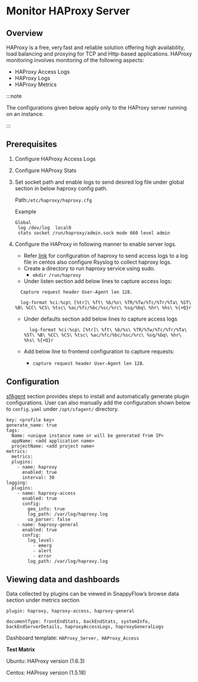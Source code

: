 # Monitor HAProxy Server

## Overview

HAProxy is a free, very fast and reliable solution offering high availability, load balancing and proxying for TCP and Http-based applications. HAProxy monitoring involves monitoring of the following aspects:

- HAProxy Access Logs
- HAProxy Logs
- HAProxy Metrics

:::note

The configurations given below apply only to the HAProxy server running on an instance.

:::

## Prerequisites

1. Configure HAProxy Access Logs

2. Configure HAProxy Stats

3. Set socket path and enable logs to send desired log file under global section in below haproxy config path.

   Path:`/etc/haproxy/haproxy.cfg`

   Example

   ```
   Global   
    log /dev/log  local0 
    stats socket /run/haproxy/admin.sock mode 660 level admin 
   
   ```

   


1. Configure the HAProxy in following manner to enable server logs.

   - Refer [link](https://www.digitalocean.com/community/tutorials/how-to-configure-haproxy-logging-with-rsyslog-on-centos-8-quickstart) for configuration of haproxy to send access logs to a log file in centos also configure Rsyslog to collect haproxy logs.
   - Create a directory to run haproxy service using sudo.
     - `mkdir /run/haproxy`
   - Under listen section add below lines to capture access logs:

   ```
     Capture request header User-Agent len 128. 
     
     log-format %ci:%cp\ [%tr]\ %ft\ %b/%s\ %TR/%Tw/%Tc/%Tr/%Ta\ %ST\ %B\ %CC\ %CS\ %tsc\ %ac/%fc/%bc/%sc/%rc\ %sq/%bq\ %hr\ %hs\ %{+Q}r
   
   ```

   - Under defaults section add below lines to capture access logs

     ```
       log-format %ci:%cp\ [%tr]\ %ft\ %b/%s\ %TR/%Tw/%Tc/%Tr/%Ta\ %ST\ %B\ %CC\ %CS\ %tsc\ %ac/%fc/%bc/%sc/%rc\ %sq/%bq\ %hr\ %hs\ %{+Q}r
     ```

     


   - Add below line to frontend configuration to capture requests:
     - `capture request header User-Agent len 128`.

## Configuration

[sfAgent](/docs/selfhosted-lite/Quick_Start/getting_started#sfagent) section provides steps to install and automatically generate plugin configurations. User can also manually add the configuration shown below to `config.yaml` under `/opt/sfagent/` directory.

```
key: <profile key> 
generate_name: true 
tags: 
  Name: <unique instance name or will be generated from IP> 
  appName: <add application name> 
  projectName: <add project name> 
metrics: 
  metrics: 
  plugins: 
    - name: haproxy     
      enabled: true     
      interval: 30 
logging: 
  plugins: 
    - name: haproxy-access 
      enabled: true 
      config: 
        geo_info: true 
        log_path: /var/log/haproxy.log 
        ua_parser: false 
    - name: haproxy-general 
      enabled: true 
      config: 
        log_level:
          - emerg 
          - alert 
          - error 
        log_path: /var/log/haproxy.log 

```

## Viewing data and dashboards

Data collected by plugins can be viewed in SnappyFlow’s browse data section under metrics section

`plugin: haproxy, haproxy-access, haproxy-general`

`documentType: frontEndStats, backEndStats, systemInfo, backEndServerDetails, haproxyAccessLogs, haproxyGeneralLogs`

Dashboard template: `HAProxy_Server, HAProxy_Access`

**Test Matrix**

Ubuntu: HAProxy version (1.6.3)

Centos: HAProxy version (1.5.18)

